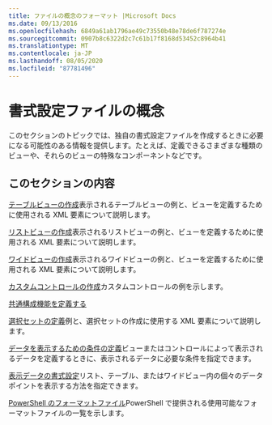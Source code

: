 ```yaml
---
title: ファイルの概念のフォーマット |Microsoft Docs
ms.date: 09/13/2016
ms.openlocfilehash: 6849a61ab1796ae49c73550b48e78de6f787274e
ms.sourcegitcommit: 0907b8c6322d2c7c61b17f8168d53452c8964b41
ms.translationtype: MT
ms.contentlocale: ja-JP
ms.lasthandoff: 08/05/2020
ms.locfileid: "87781496"
---
```

# <a name="formatting-file-concepts"></a>書式設定ファイルの概念

このセクションのトピックでは、独自の書式設定ファイルを作成するときに必要になる可能性のある情報を提供します。たとえば、定義できるさまざまな種類のビューや、それらのビューの特殊なコンポーネントなどです。

## <a name="in-this-section"></a>このセクションの内容

[テーブルビューの作成](./creating-a-table-view.md)表示されるテーブルビューの例と、ビューを定義するために使用される XML 要素について説明します。

[リストビューの作成](./creating-a-list-view.md)表示されるリストビューの例と、ビューを定義するために使用される XML 要素について説明します。

[ワイドビューの作成](./creating-a-wide-view.md)表示されるワイドビューの例と、ビューを定義するために使用される XML 要素について説明します。

[カスタムコントロールの作成](./creating-custom-controls.md)カスタムコントロールの例を示します。

[共通構成機能を定義する](./defining-common-configuration-features.md)

[選択セットの定義](./defining-selection-sets.md)例と、選択セットの作成に使用する XML 要素について説明します。

[データを表示するための条件の定義](./defining-conditions-for-displaying-data.md)ビューまたはコントロールによって表示されるデータを定義するときに、表示されるデータに必要な条件を指定できます。

[表示データの書式設定](./formatting-displayed-data.md)リスト、テーブル、またはワイドビュー内の個々のデータポイントを表示する方法を指定できます。

[PowerShell のフォーマットファイル](./powershell-formatting-files.md)PowerShell で提供される使用可能なフォーマットファイルの一覧を示します。
